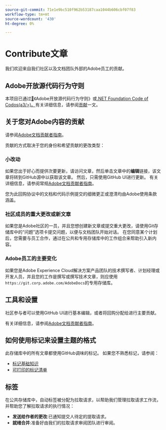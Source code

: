 ```yaml
---
source-git-commit: 71e1e9bc510f962b53187caa1044b606cbf07f83
workflow-type: tm+mt
source-wordcount: '430'
ht-degree: 0%

---
```

# Contribute文章

我们欢迎来自我们社区以及文档团队外部的Adobe员工的贡献。

## Adobe开放源代码行为守则

本项目已通过[&#128279;](https://dotnetfoundation.org/code-of-conduct)《Adobe开放源代码行为守则》或[.NET Foundation Code of Codos(a3/>)。 &#x200B;](code-of-conduct.md)有关详细信息，请参阅[贡献](contributing.md)一文。

## 关于您对Adobe内容的贡献

请参阅[Adobe文档贡献者指南](https://docs.adobe.com/content/help/zh-Hans/contributor/contributor-guide/introduction.html)。

贡献的方式取决于您的身份和希望贡献的更改类型：

### 小改动

如果您出于好心而提供次要更新，请访问文章，然后单击文章中的&#x200B;**编辑**&#x200B;链接，该文章将转到GitHub源中以获取该文章。 然后，只需使用GitHub UI进行更新。 有关详细信息，请参阅常规[Adobe文档贡献者指南](https://docs.adobe.com/content/help/zh-Hans/contributor/contributor-guide/introduction.html)。

您为此回购协议中的文档和代码示例提交的细微更正或澄清均由Adobe使用条款涵盖。

### 社区成员的重大更改或新文章

如果您是Adobe社区的一员，并且您想创建新文章或提交重大更改，请使用Git存储库中的“问题”选项卡提交问题，以便与文档团队开始对话。 在您同意某个计划后，您需要与员工合作，通过在公共和专用存储库中的工作组合来帮助引入新内容。

<!--
If you submit a pull request with significant changes to documentation and code examples, you'll see a message in the pull request asking you to submit an online contribution license agreement (CLA). We need you to complete the online form before we can review your pull request.
-->

### Adobe员工的主要变化

如果您是Adobe Experience Cloud解决方案产品团队的技术撰写者、计划经理或开发人员，并且您的工作是撰写或撰写技术文章，则应使用`https://git.corp.adobe.com/AdobeDocs`的专用存储库。

<!--Employees from other parts of the Adobe world should use the public repo for minor updates.-->

## 工具和设置

社区参与者可以使用GitHub UI进行基本编辑，或者将回购分配给进行主要贡献。

有关详细信息，请参阅[Adobe文档贡献者指南](https://docs.adobe.com/content/help/zh-Hans/contributor/contributor-guide/introduction.html)。

## 如何使用标记来设置主题的格式

此存储库中的所有文章都使用GitHub调味的标记。 如果您不熟悉标记，请参阅：

* [标记基础知识](https://help.github.com/articles/getting-started-with-writing-and-formatting-on-github/)
* [可打印的标记清单](https://guides.github.com/pdfs/markdown-cheatsheet-online.pdf)

## 标签

在公共存储库中，自动标签被分配为拉取请求，以帮助我们管理拉取请求工作流，并帮助您了解拉取请求的执行情况：

* **发送给作者的更改**:已通知提交人待定的提取请求。
* **就绪合并**:准备好由我们的拉取请求审阅团队进行审阅。
